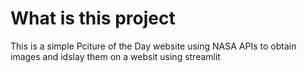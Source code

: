 # What is this project
This is a simple Pciture of the Day website  using NASA APIs to obtain images and idslay them on a websit using streamlit
